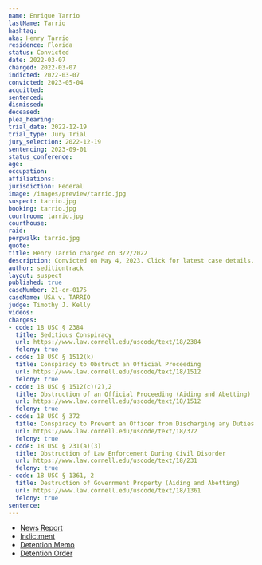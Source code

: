 ```yaml
---
name: Enrique Tarrio
lastName: Tarrio
hashtag:
aka: Henry Tarrio
residence: Florida
status: Convicted
date: 2022-03-07
charged: 2022-03-07
indicted: 2022-03-07
convicted: 2023-05-04
acquitted:
sentenced:
dismissed:
deceased:
plea_hearing:
trial_date: 2022-12-19
trial_type: Jury Trial
jury_selection: 2022-12-19
sentencing: 2023-09-01
status_conference:
age:
occupation:
affiliations:
jurisdiction: Federal
image: /images/preview/tarrio.jpg
suspect: tarrio.jpg
booking: tarrio.jpg
courtroom: tarrio.jpg
courthouse:
raid:
perpwalk: tarrio.jpg
quote:
title: Henry Tarrio charged on 3/2/2022
description: Convicted on May 4, 2023. Click for latest case details.
author: seditiontrack
layout: suspect
published: true
caseNumber: 21-cr-0175
caseName: USA v. TARRIO
judge: Timothy J. Kelly
videos:
charges:
- code: 18 USC § 2384
  title: Seditious Conspiracy
  url: https://www.law.cornell.edu/uscode/text/18/2384
  felony: true
- code: 18 USC § 1512(k)
  title: Conspiracy to Obstruct an Official Proceeding
  url: https://www.law.cornell.edu/uscode/text/18/1512
  felony: true
- code: 18 USC § 1512(c)(2),2
  title: Obstruction of an Official Proceeding (Aiding and Abetting)
  url: https://www.law.cornell.edu/uscode/text/18/1512
  felony: true
- code: 18 USC § 372
  title: Conspiracy to Prevent an Officer from Discharging any Duties
  url: https://www.law.cornell.edu/uscode/text/18/372
  felony: true
- code: 18 USC § 231(a)(3)
  title: Obstruction of Law Enforcement During Civil Disorder
  url: https://www.law.cornell.edu/uscode/text/18/231
  felony: true
- code: 18 USC § 1361, 2
  title: Destruction of Government Property (Aiding and Abetting)
  url: https://www.law.cornell.edu/uscode/text/18/1361
  felony: true
sentence:
---
```

- [News Report](https://www.theguardian.com/us-news/2022/mar/08/enrique-tarrio-proud-boys-leader-arrested-us-capitol-attack-conspiracy)
- [Indictment](https://storage.courtlistener.com/recap/gov.uscourts.dcd.241009/gov.uscourts.dcd.241009.380.0_5.pdf)
- [Detention Memo](https://s3.documentcloud.org/documents/21417131/3-14-22-us-detention-memo-enrique-tarrio.pdf)
- [Detention Order](https://extremism.gwu.edu/sites/g/files/zaxdzs2191/f/Enrique%20Tarrio%20Motion%20for%20Revocation%20of%20Detention%20Order.pdf)

